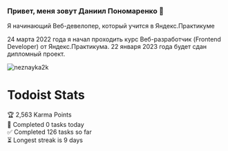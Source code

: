 ### Привет, меня зовут Даниил Пономаренко 👋
Я начинающий Веб-девелопер, который учится в Яндекс.Практикуме
<p>24 марта 2022 года я начал проходить курс Веб-разработчик (Frontend Developer) от Яндекс.Практикума. 
  22 января 2023 года будет сдан дипломный проект.</p>
<p align="left"> <img src="https://github-readme-stats.vercel.app/api?username=neznayka2k&show_icons=true&theme=material" alt="neznayka2k" />

  # Todoist Stats

<!-- TODO-IST:START -->
🏆  2,563 Karma Points           
🌸  Completed 0 tasks today           
✅  Completed 126 tasks so far           
⏳  Longest streak is 9 days
<!-- TODO-IST:END -->
